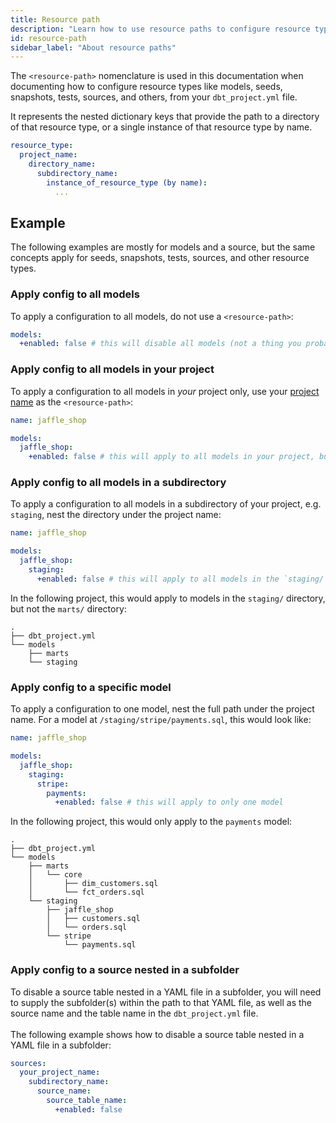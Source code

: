 ```yaml
---
title: Resource path
description: "Learn how to use resource paths to configure resource types in dbt."
id: resource-path
sidebar_label: "About resource paths"
---
```


The `<resource-path>` nomenclature is used in this documentation when documenting how to configure resource types like models, seeds, snapshots, tests, sources, and others, from your `dbt_project.yml` file. 

It represents the nested dictionary keys that provide the path to a directory of that resource type, or a single instance of that resource type by name.

```yml
resource_type:
  project_name:
    directory_name:
      subdirectory_name:
        instance_of_resource_type (by name):
          ...
```

## Example

The following examples are mostly for models and a source, but the same concepts apply for seeds, snapshots, tests, sources, and other resource types.

### Apply config to all models

To apply a configuration to all models, do not use a `<resource-path>`:

<File name='dbt_project.yml'>

```yml
models:
  +enabled: false # this will disable all models (not a thing you probably want to do)
```

</File>

### Apply config to all models in your project

To apply a configuration to all models in _your_ project only, use your [project name](/reference/project-configs/name) as the `<resource-path>`:

<File name='dbt_project.yml'>

```yml
name: jaffle_shop

models:
  jaffle_shop:
    +enabled: false # this will apply to all models in your project, but not any installed packages
```

</File>

### Apply config to all models in a subdirectory

To apply a configuration to all models in a subdirectory of your project, e.g. `staging`, nest the directory under the project name:

<File name='dbt_project.yml'>

```yml
name: jaffle_shop

models:
  jaffle_shop:
    staging:
      +enabled: false # this will apply to all models in the `staging/` directory of your project
```

</File>

In the following project, this would apply to models in the `staging/` directory, but not the `marts/` directory:
```
.
├── dbt_project.yml
└── models
    ├── marts
    └── staging

```

### Apply config to a specific model

To apply a configuration to one model, nest the full path under the project name. For a model at `/staging/stripe/payments.sql`, this would look like:

<File name='dbt_project.yml'>

```yml
name: jaffle_shop

models:
  jaffle_shop:
    staging:
      stripe:
        payments:
          +enabled: false # this will apply to only one model
```

</File>

In the following project, this would only apply to the `payments` model:

```
.
├── dbt_project.yml
└── models
    ├── marts
    │   └── core
    │       ├── dim_customers.sql
    │       └── fct_orders.sql
    └── staging
        ├── jaffle_shop
        │   ├── customers.sql
        │   └── orders.sql
        └── stripe
            └── payments.sql

```
### Apply config to a source nested in a subfolder 

To disable a source table nested in a YAML file in a subfolder, you will need to supply the subfolder(s) within the path to that YAML file, as well as the source name and the table name in the `dbt_project.yml` file.<br /><br /> 
  The following example shows how to disable a source table nested in a YAML file in a subfolder: 

  <File name='dbt_project.yml'>

  ```yaml
  sources:
    your_project_name:
      subdirectory_name:
        source_name:
          source_table_name:
            +enabled: false
  ```
  </File>
